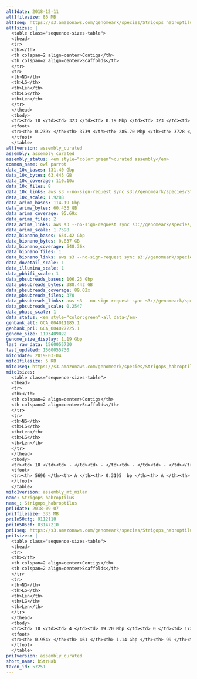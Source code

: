 ```yaml
---
alt1date: 2018-12-11
alt1filesize: 86 MB
alt1seq: https://s3.amazonaws.com/genomeark/species/Strigops_habroptilus/bStrHab1/assembly_curated/bStrHab1.alt.cur.20181211.fasta.gz
alt1sizes: |
  <table class="sequence-sizes-table">
  <thead>
  <tr>
  <th></th>
  <th colspan=2 align=center>Contigs</th>
  <th colspan=2 align=center>Scaffolds</th>
  </tr>
  <tr>
  <th>NG</th>
  <th>LG</th>
  <th>Len</th>
  <th>LG</th>
  <th>Len</th>
  </tr>
  </thead>
  <tbody>
  <tr><td> 10 </td><td> 323 </td><td> 0.19 Mbp </td><td> 323 </td><td> 0.19 Mbp </td></tr>  <tr><td> 20 </td><td> 1778 </td><td> 36.79 Kbp </td><td> 1771 </td><td> 37.13 Kbp </td></tr>  <tr><td> 30 </td><td> - </td><td> - </td><td> - </td><td> - </td></tr>  <tr><td> 40 </td><td> - </td><td> - </td><td> - </td><td> - </td></tr>  <tr style="background-color:#cccccc;"><td> 50 </td><td> - </td><td> - </td><td> - </td><td> - </td></tr>  <tr><td> 60 </td><td> - </td><td> - </td><td> - </td><td> - </td></tr>  <tr><td> 70 </td><td> - </td><td> - </td><td> - </td><td> - </td></tr>  <tr><td> 80 </td><td> - </td><td> - </td><td> - </td><td> - </td></tr>  <tr><td> 90 </td><td> - </td><td> - </td><td> - </td><td> - </td></tr>  <tr><td> 100 </td><td> - </td><td> - </td><td> - </td><td> - </td></tr>  </tbody>
  <tfoot>
  <tr><th> 0.239x </th><th> 3739 </th><th> 285.70 Mbp </th><th> 3728 </th><th> 285.71 Mbp </th></tr>
  </tfoot>
  </table>
alt1version: assembly_curated
assembly: assembly_curated
assembly_status: <em style="color:green">curated assembly</em>
common_name: owl parrot
data_10x_bases: 131.40 Gbp
data_10x_bytes: 63.445 GB
data_10x_coverage: 110.10x
data_10x_files: 8
data_10x_links: aws s3 --no-sign-request sync s3://genomeark/species/Strigops_habroptilus/bStrHab1/genomic_data/10x/ .<br>
data_10x_scale: 1.9288
data_arima_bases: 114.19 Gbp
data_arima_bytes: 60.433 GB
data_arima_coverage: 95.69x
data_arima_files: 2
data_arima_links: aws s3 --no-sign-request sync s3://genomeark/species/Strigops_habroptilus/bStrHab1/genomic_data/arima/ .<br>
data_arima_scale: 1.7598
data_bionano_bases: 654.42 Gbp
data_bionano_bytes: 0.837 GB
data_bionano_coverage: 548.36x
data_bionano_files: 1
data_bionano_links: aws s3 --no-sign-request sync s3://genomeark/species/Strigops_habroptilus/bStrHab1/genomic_data/bionano/ .<br>
data_dovetail_scale: 1
data_illumina_scale: 1
data_pbhifi_scale: 1
data_pbsubreads_bases: 106.23 Gbp
data_pbsubreads_bytes: 388.442 GB
data_pbsubreads_coverage: 89.02x
data_pbsubreads_files: 378
data_pbsubreads_links: aws s3 --no-sign-request sync s3://genomeark/species/Strigops_habroptilus/bStrHab1/genomic_data/pacbio/ . --exclude "*scraps.bam* --exclude "*ccs.bam*"<br>
data_pbsubreads_scale: 0.2547
data_phase_scale: 1
data_status: <em style="color:green">all data</em>
genbank_alt: GCA_004011185.1
genbank_pri: GCA_004027225.1
genome_size: 1193409022
genome_size_display: 1.19 Gbp
last_raw_data: 1560055730
last_updated: 1560055730
mito1date: 2019-03-04
mito1filesize: 5 KB
mito1seq: https://s3.amazonaws.com/genomeark/species/Strigops_habroptilus/bStrHab1/assembly_mt_milan/bStrHab1.MT.20190304.fasta.gz
mito1sizes: |
  <table class="sequence-sizes-table">
  <thead>
  <tr>
  <th></th>
  <th colspan=2 align=center>Contigs</th>
  <th colspan=2 align=center>Scaffolds</th>
  </tr>
  <tr>
  <th>NG</th>
  <th>LG</th>
  <th>Len</th>
  <th>LG</th>
  <th>Len</th>
  </tr>
  </thead>
  <tbody>
  <tr><td> 10 </td><td> - </td><td> - </td><td> - </td><td> - </td></tr>  <tr><td> 20 </td><td> - </td><td> - </td><td> - </td><td> - </td></tr>  <tr><td> 30 </td><td> - </td><td> - </td><td> - </td><td> - </td></tr>  <tr><td> 40 </td><td> - </td><td> - </td><td> - </td><td> - </td></tr>  <tr style="background-color:#cccccc;"><td> 50 </td><td> - </td><td style="background-color:#ff8888;"> - </td><td> - </td><td style="background-color:#ff8888;"> - </td></tr>  <tr><td> 60 </td><td> - </td><td> - </td><td> - </td><td> - </td></tr>  <tr><td> 70 </td><td> - </td><td> - </td><td> - </td><td> - </td></tr>  <tr><td> 80 </td><td> - </td><td> - </td><td> - </td><td> - </td></tr>  <tr><td> 90 </td><td> - </td><td> - </td><td> - </td><td> - </td></tr>  <tr><td> 100 </td><td> - </td><td> - </td><td> - </td><td> - </td></tr>  </tbody>
  <tfoot>
  <tr><th> 5696 </th><th> A </th><th> 0.3195  bp </th><th> A </th><th> 0.3195  bp </th></tr>
  </tfoot>
  </table>
mito1version: assembly_mt_milan
name: Strigops habroptilus
name_: Strigops_habroptilus
pri1date: 2018-09-07
pri1filesize: 333 MB
pri1n50ctg: 9112118
pri1n50scf: 83147210
pri1seq: https://s3.amazonaws.com/genomeark/species/Strigops_habroptilus/bStrHab1/assembly_curated/bStrHab1.pri.cur.20180907.fasta.gz
pri1sizes: |
  <table class="sequence-sizes-table">
  <thead>
  <tr>
  <th></th>
  <th colspan=2 align=center>Contigs</th>
  <th colspan=2 align=center>Scaffolds</th>
  </tr>
  <tr>
  <th>NG</th>
  <th>LG</th>
  <th>Len</th>
  <th>LG</th>
  <th>Len</th>
  </tr>
  </thead>
  <tbody>
  <tr><td> 10 </td><td> 4 </td><td> 19.20 Mbp </td><td> 0 </td><td> 172.12 Mbp </td></tr>  <tr><td> 20 </td><td> 12 </td><td> 15.35 Mbp </td><td> 1 </td><td> 104.14 Mbp </td></tr>  <tr><td> 30 </td><td> 20 </td><td> 13.03 Mbp </td><td> 2 </td><td> 101.25 Mbp </td></tr>  <tr><td> 40 </td><td> 30 </td><td> 11.19 Mbp </td><td> 4 </td><td> 86.46 Mbp </td></tr>  <tr style="background-color:#cccccc;"><td> 50 </td><td> 42 </td><td style="background-color:#88ff88;"> 9.11 Mbp </td><td> 5 </td><td style="background-color:#88ff88;"> 83.15 Mbp </td></tr>  <tr><td> 60 </td><td> 56 </td><td> 6.98 Mbp </td><td> 7 </td><td> 69.92 Mbp </td></tr>  <tr><td> 70 </td><td> 75 </td><td> 5.25 Mbp </td><td> 8 </td><td> 63.76 Mbp </td></tr>  <tr><td> 80 </td><td> 104 </td><td> 3.19 Mbp </td><td> 11 </td><td> 39.19 Mbp </td></tr>  <tr><td> 90 </td><td> 165 </td><td> 0.91 Mbp </td><td> 16 </td><td> 12.88 Mbp </td></tr>  <tr><td> 100 </td><td> - </td><td> - </td><td> - </td><td> - </td></tr>  </tbody>
  <tfoot>
  <tr><th> 0.954x </th><th> 461 </th><th> 1.14 Gbp </th><th> 99 </th><th> 1.17 Gbp </th></tr>
  </tfoot>
  </table>
pri1version: assembly_curated
short_name: bStrHab
taxon_id: 57251
---
```

